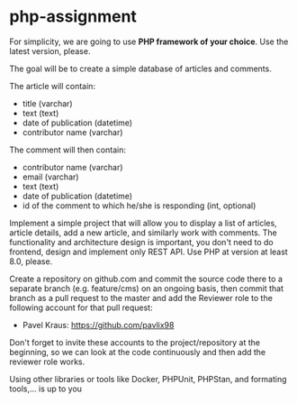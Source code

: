 # php-assignment

For simplicity, we are going to use **PHP framework of your choice**. Use the latest version, please.


The goal will be to create a simple database of articles and comments.

The article will contain:
- title (varchar)
- text (text)
- date of publication (datetime)
- contributor name (varchar)

The comment will then contain:
- contributor name (varchar)
- email (varchar)
- text (text)
- date of publication (datetime)
- id of the comment to which he/she is responding (int, optional)

Implement a simple project that will allow you to display a list of articles, article details, add a new article, and similarly work with comments. The functionality and architecture design is important, you don't need to do frontend, design and implement only REST API. Use PHP at version at least 8.0, please.

Create a repository on github.com and commit the source code there to a separate branch (e.g. feature/cms) on an ongoing basis, then commit that branch as a pull request to the master and add the Reviewer role to the following account for that pull request:


- Pavel Kraus: https://github.com/pavlix98

Don't forget to invite these accounts to the project/repository at the beginning, so we can look at the code continuously and then add the reviewer role works. 

Using other libraries or tools like Docker, PHPUnit, PHPStan, and formating tools,... is up to you
